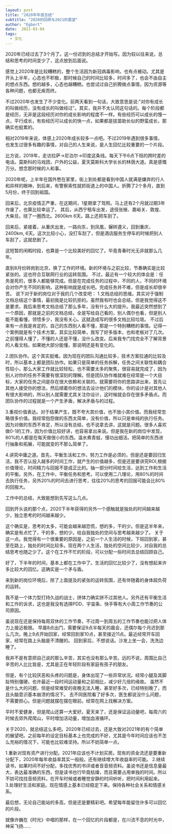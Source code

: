 ```yaml
---
layout: post
title: "2020年年度总结"
subtitle: "2020的回顾与2021的展望"
author: "Egbert"
date:  2021-03-04
tags:
  - 文化
---
```


2020年已经过去了3个月了。这一份迟到的总结才开始写。因为较以往来说，总结和思考的时间变少了，这点放到后面说。

感觉上2020年是比较糟糕的，整个生活因为新冠病毒影响，也有点被动。尤其是开头上半年，心态也不积极，那时候自己的时间比较多，时间多了，也会不由自主的想点东西。想的越多，心态也越糟糕。也尝试过自己折腾做点事情，因为资源等各种问题，也都无疾而终。

不过2020年也发生了不少变化。前两天看到一句话，大致意思是说:"对你有成长的叫做经历，没有成长的叫做经过"。其实，我并不太认同这句话的。每个阶段都是经历，无非是这段经历对你的成长影响的程度不一样。有些经历可以成长的慢一点，平行成长，有些经历可以成长的快一点，如果都是拔苗助长似的野蛮成长，那确实也挺累的。

相对2019年来说，体感上2020年成长较多一点吧。不过2019年遇到很多事情，也发生过很多有趣的事情，对自己的人生来说，是人生回忆比较重要的一个片段。

比方说，2019年，走访拉萨->尼泊尔->印度这条线。每天下午6点下班的跨时差的电话。莫斯科的马戏团，户外的公益，夏天莫斯科大学长长的林荫大道。真是感慨万分。想念那时候的人和事。

2020年呢，上半年在国外憋在家里，街上到处都是看到中国人就满是嫌弃的行人和异样的眼神，到后来，有警察索性就抓街道上的中国人。折腾了2个多月，直到5月份，终于回到祖国。

回来后，北京疫情正严重，在这期间，1星期拿了驾照。马上还有2个月就过期3年作废了，也算比较幸运了。
其后，从西宁租车出发，途径张掖、嘉峪关、敦煌、大柴旦。绕了一圈西北。2600km 6天。路上还把车刮了。

回来后，紧接着，从重庆出发，一路向东，到凤凰，辗转遵义，回到重庆，2400km, 6天。这次比较小心，没打车刮了，但是酒店服务生停车的时候把别人车刮了，这就悲剧了。

这短暂的闲暇时段，也算是一个比较美好的回忆了。毕竟青春时光无非就那么几年。

直到8月份转岗到北京，换了工作的环境。新的环境与之前比较，节奏确实是比较紧张的。这也符合互联网行业的运转氛围。
不过，最近有一个较大的体会是：任务是死的，很多人都能够完成。但是在完成任务的过程中，不同的人，不同的环境会对你产生不同的影响，这种影响就是成长吧。完成任务并不难，但是成长却很辛苦。
说下对于新的岗位对于我的几个改变吧：
1.文档总结的思维。其实对于强制文档总结这个事情，最初我是比较抗拒的。虽然我有时也会总结，但是我觉得这不是要求。我后来思考文档总结了那么多年，没有什么大的提升。我最近突然想到了一个原因，那就是之前的文档总结，全是写给自己看的，别人偶尔也看，但是别人能不能看懂，领悟多少，我没有关心。这就造成写的很多文档比较垃圾。
不过后来有一点我是肯定的，自己的东西别人看不懂，那是一个特别糟糕的事情。记得一个案例就是有个技术方案，其实比较简单，我写了好多版本，也和老板对了几次。之前懂得人懂了，不懂的人还是不懂，没什么改变。后来我专门找完全不了解背景的人看文档，如果她大部分能懂，那说明还是有变化的。

2.团队协作。这个其实挺难。因为现在的团队沟通比较多，技术方案拉通的比较及时，所以基本上都是团队协作。如果只是简单的任务拆解，任务之间关联性和耦合性较小，那么大家工作就比较轻松，也不需要太多的聚焦，很容易就完成了，因为别人对你的任务不需要有很深刻的理解。但是团队协作难就难在经常是一个大目标，大家的任务之间是存在很大依赖和关联的。就需要将你的思路讲出来，首先让其他人接受你的想法，然后顺着你的想法去设计他们的模块，你的设计是对其他人有很大影响的，所以别人就需要尤其关注你设计，这时候就会存在很多矛盾点。而团队协作的过程就是一个产生矛盾，解决矛盾与的过程。

3.重视价值表达。对于结果产生，既不夸大其价值，也不放小其价值。而我经常忽略很多价值。我经常抱怨做的东西太简单，没有价值，所以只是单纯的执行任务。因为对做的东西不肯定，所以没有总结，也不说拿去讲，这就是问题。很多人喜欢做0-1的工作，因为价值比较好讲，也容易拿出来说。但是我在新的岗位中发现，80%的人都是在每天做很小的东西。温水煮青蛙，慢功出细活。把简单的东西进行抽象和拓展，可能就变的不那么简单了。

4.讲究中庸之道。首先，平衡生活和工作，努力工作是必须的，但是还是要回归生活，我不否认投入越多的时间工作，就产生的价值越多，但是还是要讲究ROI,根据价值理论，时间精力与回报不是成正比的。抽一部分时间给生活，达到工作和生活的平衡。另外，在工作中，平衡任务和思考。可以使用二八理论，用80%的时间去执行任务，另外20%的时间去进行思考，往往20%的思考的回报可能会比80%的回报大。

工作中的总结，大致能想到先写这么几点。

回到开头说的那个点，2020下半年获得的另外一个感触就是独处的时间越来越少，独立思考的时间越来越少。

这个确实是，思考的太多，可能会越来越恐慌，想的多，干的少。但是这半年来，确实是有点忙了，干的多，想的少。给自我独处的空间与思考越来越少了。
关于这一点。我觉得有一个很重要的原因是，之前一个人生活的时候，下班回到家，甚至在路上，独处的时间比较多。现在两个人生活，独处的空间比较少，对自我的总结思考也随之少了。这个在工作不忙的阶段，可以分配一些时间去总结回顾自己。

好了，下半年的时间，基本上都在工作中了。生活的回忆比较少了，没有想起来许多比较大的回忆。这确实是一个矛与盾。

来到新的岗位环境后，除了上面提及的紧张的运转氛围，还有伴随着的身体超负荷的运转。

我不是一个体力型打持久战的战士，拼体力确实拼不过其他人。另外还有平衡生活和工作的诉求，这也是我没有选择PDD、宇宙条、快手等有大小周工作节奏的公司原因。

虽说现在还是保持每周双休的工作节奏，不过周一到周五的工作节奏也能过把人体力上接近极限。
早晨8点出门，需要保证9点半每天的晨会，还偶尔每个月迟到那么几次。晚上9点开始回家，经常回到家10点，甚至接近11点。最近经常开车回家，经常在路上头脑是不清醒的。
回到家后，不想说话。沙发上坐一会，洗洗边睡了。

我并不是有意把自己说的那么辛苦，其实也没有那么辛苦。远的不说，周围比自己辛苦的人比比皆是，尤其是正在年轻阶段有家庭有孩子的朋友。

但是，有个比较厌恶和头疼的问题是，身体出现了一些异常状况。经常小腿及其脚趾特别僵硬。也许最近一段时间运动量和之前相比，减少好几倍的缘故。
虽然不是什么大的问题，但是经常难受的夜晚无法入睡，甚至好多次，已经特别晚了，而且头脑意识基本崩溃的情况下。
去不同医院看了好多次，医生都说没什么问题，不需要担心。但是问题就摆在摆在眼前。经常在网上找解决方案。

平时不爱健身，但是爬山还算一大爱好。夏天来了，还是保证运动量吧，每周六的时候去郊外爬爬山，平时增加活动量，增加血液循环。

关于2020，就总结这么多吧。2020年已经过去，还是大致对2021年的有个简单的展望吧。之前每年的设定目标基本上也完成的不好，尤其是今年时间应该也不怎么充裕的情况下，可能也比较难坚持。所以不妨简单一点。

1.重新对现有资产进行分配。2021年应该也不计划买房。现有的资金流还是要重新分配下，2020年每年收益率其实一般般。还有继续增大年收益率的可能。
2.继续读书，如果时间不好分配，多找优秀的书评或者音音频资料。虽说书还是信息量最大，表达最准确的东西，但是读书也行毕竟枯燥，而且需要占用单独的时间。所以不妨可找找音频资料，在开车时候或者睡觉安静的时间听听，把时间利用起来。
3.处理好生活和家庭。现在情感上基本已经稳定下来。保持各种社会关系和情感关系。


最后想，无论自己能站的多高，但是还是要精彩吧。希望每年能留住许多可以回忆的片段。

就像许巍在《时光》中唱的那样，在一个回忆的片段都是，在川流不息的时光中，神采飞扬......
